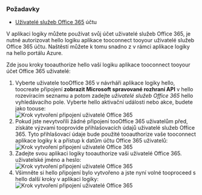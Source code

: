 ### <a name="prerequisites"></a>Požadavky
* [Uživatelé služeb Office 365](https://office365.com) účtu  

V aplikaci logiky můžete používat svůj účet uživatelé služeb Office 365, je nutné autorizovat hello logiku aplikace tooconnect tooyour uživatelé služeb Office 365 účtu. Naštěstí můžete k tomu snadno z v rámci aplikace logiky na hello portálu Azure.  

Zde jsou kroky tooauthorize hello vaší logiku aplikace tooconnect tooyour účet Office 365 uživatelé:  

1. Vyberte uživatele tooOffice 365 v návrháři aplikace logiky hello, toocreate připojení **zobrazit Microsoft spravované rozhraní API** v hello rozevíracím seznamu a potom zadejte *uživatelé služeb Office 365* hello vyhledávacího pole. Vyberte hello aktivační události nebo akce, budete jako toouse:  
   ![Krok vytvoření připojení uživatelé Office 365](./media/connectors-create-api-office365users/office365users-1.png)  
2. Pokud jste nevytvořili žádné připojení tooOffice 365 uživatelům před, získáte výzvami tooprovide přihlašovacích údajů uživatelé služeb Office 365. Tyto přihlašovací údaje bude použité tooauthorize vaše tooconnect aplikace logiky k a přístup k datům účtu Office 365 uživatelů:  
   ![Krok vytvoření připojení uživatelé Office 365](./media/connectors-create-api-office365users/office365users-2.png)  
3. Zadejte svou aplikaci logiky tooauthorize vaši uživatelé Office 365. uživatelské jméno a heslo:  
   ![Krok vytvoření připojení uživatelé Office 365](./media/connectors-create-api-office365users/office365users-3.png)  
4. Všimněte si hello připojení bylo vytvořeno a jste nyní volné tooproceed s hello další kroky v aplikaci logiky:  
   ![Krok vytvoření připojení uživatelé Office 365](./media/connectors-create-api-office365users/office365users-4.png)  

